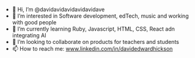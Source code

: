 - 👋 Hi, I’m @davidavidavidavidavidave
- 👀 I’m interested in Software development, edTech, music and working with good people
- 🌱 I’m currently learning Ruby, Javascript, HTML, CSS, React adn integrating AI
- 💞️ I’m looking to collaborate on products for teachers and students
- 📫 How to reach me: www.linkedin.com/in/davidedwardhickson

<!---
davidavidavidavidavidave/davidavidavidavidavidave is a ✨ special ✨ repository because its `README.md` (this file) appears on your GitHub profile.
You can click the Preview link to take a look at your changes.
--->

